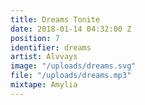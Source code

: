 ```yaml
---
title: Dreams Tonite
date: 2018-01-14 04:32:00 Z
position: 7
identifier: dreams
artist: Alvvays
image: "/uploads/dreams.svg"
file: "/uploads/dreams.mp3"
mixtape: Amylia
---
```


